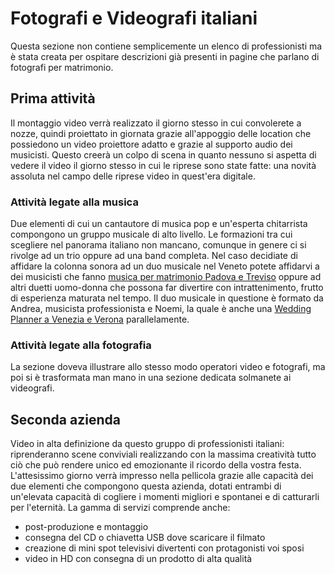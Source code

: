 # Fotografi e Videografi italiani
Questa sezione non contiene semplicemente un elenco di professionisti ma è stata creata per ospitare descrizioni già presenti in pagine che parlano di fotografi per matrimonio.
## Prima attività
Il montaggio video verrà realizzato il giorno stesso in cui convolerete a nozze, quindi proiettato in giornata grazie all'appoggio delle location che possiedono un video proiettore adatto e grazie al supporto audio dei musicisti. Questo creerà un colpo di scena in quanto nessuno si aspetta di vedere il video il giorno stesso in cui le riprese sono state fatte: una novità assoluta nel campo delle riprese video in quest'era digitale.
### Attività legate alla musica
Due elementi di cui un cantautore di musica pop e un'esperta chitarrista compongono un gruppo musicale di alto livello. Le formazioni tra cui scegliere nel panorama italiano non mancano, comunque in genere ci si rivolge ad un trio oppure ad una band completa. Nel caso decidiate di affidare la colonna sonora ad un duo musicale nel Veneto potete affidarvi a dei musicisti che fanno <A HREF=http://www.andreaenoemi.it/>musica per matrimonio Padova e Treviso</A> oppure ad altri duetti uomo-donna che possona far divertire con intrattenimento, frutto di esperienza maturata nel tempo. Il duo musicale in questione è formato da Andrea, musicista professionista e Noemi, la quale è anche una <A HREF=http://www.noemiwedding.com/it/>Wedding Planner a Venezia e Verona</A> parallelamente.
### Attività legate alla fotografia
La sezione doveva illustrare allo stesso modo operatori video e fotografi, ma poi si è trasformata man mano in una sezione dedicata solmanete ai videografi.
## Seconda azienda
Video in alta definizione da questo gruppo di professionisti italiani: riprenderanno scene conviviali realizzando con la massima creatività tutto ciò che può rendere unico ed emozionante il ricordo della vostra festa. L'attesissimo giorno verrà impresso nella pellicola grazie alle capacità dei due elementi che compongono questa azienda, dotati entrambi di un'elevata capacità di cogliere i momenti migliori e spontanei e di catturarli per l'eternità. La gamma di servizi comprende anche:
- post-produzione e montaggio
- consegna del CD o chiavetta USB dove scaricare il filmato
- creazione di mini spot televisivi divertenti con protagonisti voi sposi
- video in HD con consegna di un prodotto di alta qualità
